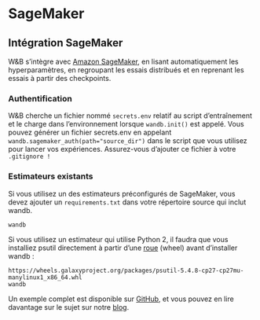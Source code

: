 # SageMaker

## Intégration SageMaker

W&B s’intègre avec [Amazon SageMaker](https://aws.amazon.com/sagemaker/), en lisant automatiquement les hyperparamètres, en regroupant les essais distribués et en reprenant les essais à partir des checkpoints.  


### Authentification

W&B cherche un fichier nommé `secrets.env` relatif au script d’entraînement et le charge dans l’environnement lorsque `wandb.init()` est appelé. Vous pouvez générer un fichier secrets.env en appelant `wandb.sagemaker_auth(path="source_dir")` dans le script que vous utilisez pour lancer vos expériences. Assurez-vous d’ajouter ce fichier à votre `.gitignore !`

###  Estimateurs existants

 Si vous utilisez un des estimateurs préconfigurés de SageMaker, vous devez ajouter un `requirements.txt` dans votre répertoire source qui inclut wandb.

```text
wandb
```

 Si vous utilisez un estimateur qui utilise Python 2, il faudra que vous installiez psutil directement à partir d’une [roue](https://pythonwheels.com/) \(wheel\) avant d’installer wandb :

```text
https://wheels.galaxyproject.org/packages/psutil-5.4.8-cp27-cp27mu-manylinux1_x86_64.whl
wandb
```

Un exemple complet est disponible sur [GitHub](https://github.com/wandb/examples/tree/master/examples/pytorch/pytorch-cifar10-sagemaker), et vous pouvez en lire davantage sur le sujet sur notre [blog](https://www.wandb.com/blog/running-sweeps-with-sagemaker).

